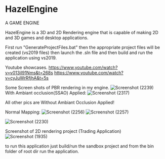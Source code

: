 # HazelEngine
A GAME ENGINE

HazelEngine is a 3D and 2D Rendering engine that is capable of making 2D and 3D games and desktop applications.

First run "GenerateProjectFiles.bat" then the appropriate project files will be created (vs2019 files)
then launch the .sln file and then build and run the application using vs2019.

Youtube showcases.
https://www.youtube.com/watch?v=v013iI91Nms&t=268s
https://www.youtube.com/watch?v=cyJuWrRfjhA&t=5s

Some Screen shots of PBR rendering in my engine.
![Screenshot (2239)](https://user-images.githubusercontent.com/102531274/230664441-498f418d-9bb1-472f-98d7-2b574f9b454b.png)
With Ambiant occlusion(SSAO) Applied:
![Screenshot (2317)](https://user-images.githubusercontent.com/102531274/232682315-b756998f-3cf1-46d1-9556-368a71567b83.png)

All other pics are Without Ambiant Occlusion Applied!

Normal Mapping:
![Screenshot (2256)](https://user-images.githubusercontent.com/102531274/230779526-20c0415b-10c0-4a10-81a8-258b6b5a2432.png)
![Screenshot (2257)](https://user-images.githubusercontent.com/102531274/230782421-6a3082ca-26b3-40f2-9ebe-52009025430a.png)

![Screenshot (2230)](https://user-images.githubusercontent.com/102531274/230459807-70a9a2bc-dc8f-4222-a690-8d2ab8946ab0.png)

Screenshot of 2D rendering project (Trading Application)
![Screenshot (1935)](https://user-images.githubusercontent.com/102531274/230634976-bc39813d-5806-45e6-8643-19c42bc9f730.png)

to run this application just build/run the sandbox project and from the bin folder of root dir run the application.
